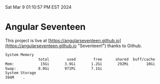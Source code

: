 Sat Mar  9 01:10:57 PM EST 2024

# Angular Seventeen


This project is live at [https://angularseventeen.github.io](https://angularseventeen.github.io "Seventeen!") thanks to Github.

```bash
System Memory
               total        used        free      shared  buff/cache   available
Mem:            15Gi       3.9Gi       1.2Gi       292Mi        10Gi        11Gi
Swap:          8.0Gi       971Mi       7.1Gi
System Storage
394M	.
```
```bash
